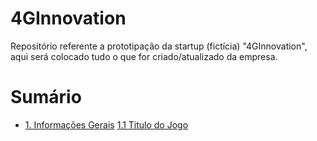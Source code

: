 # 4GInnovation
Repositório referente a prototipação da startup (fictícia) "4GInnovation", aqui será colocado tudo o que for criado/atualizado da empresa.

<h1>Sumário</h1>

- [1. Informações Gerais](https://github.com/giovannasantt/4GInnovation/wiki)
  [1.1 Titulo do Jogo](https://github.com/giovannasantt/4GInnovation/wiki/1.-Informa%C3%A7%C3%B5es-Gerais#:~:text=em%20primeira%20pessoa-,1.1.%20T%C3%ADtulo%20do%20Jogo,-%5BDica%3A%20Escolha%20um)
